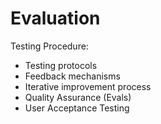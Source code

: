 # Evaluation

Testing Procedure:

- Testing protocols
- Feedback mechanisms
- Iterative improvement process
- Quality Assurance (Evals)
- User Acceptance Testing


